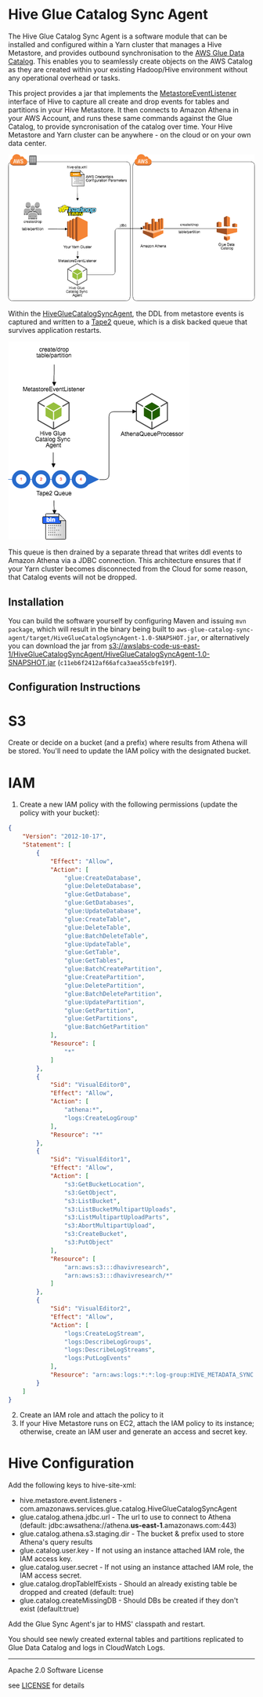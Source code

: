 # Hive Glue Catalog Sync Agent

The Hive Glue Catalog Sync Agent is a software module that can be installed and configured within a Yarn cluster that manages a Hive Metastore, and provides outbound synchronisation to the [AWS Glue Data Catalog](https://aws.amazon.com/glue). This enables you to seamlessly create objects on the AWS Catalog as they are created within your existing Hadoop/Hive environment without any operational overhead or tasks.

This project provides a jar that implements the [MetastoreEventListener](https://hive.apache.org/javadocs/r1.2.2/api/org/apache/hadoop/hive/metastore/MetaStoreEventListener.html) interface of Hive to capture all create and drop events for tables and partitions in your Hive Metastore. It then connects to Amazon Athena in your AWS Account, and runs these same commands against the Glue Catalog, to provide syncronisation of the catalog over time. Your Hive Metastore and Yarn cluster can be anywhere - on the cloud or on your own data center.

![architecture](architecture.png)

Within the [HiveGlueCatalogSyncAgent](src/main/java/com/amazonaws/services/glue/catalog/HiveGlueCatalogSyncAgent.java), the DDL from metastore events is captured and written to a [Tape2](https://github.com/square/tape) queue, which is a disk backed queue that survives application restarts. 

![internals](internals.png)

This queue is then drained by a separate thread that writes ddl events to Amazon Athena via a JDBC connection. This architecture ensures that if your Yarn cluster becomes disconnected from the Cloud for some reason, that Catalog events will not be dropped.

## Installation

You can build the software yourself by configuring Maven and issuing `mvn package`, which will result in the binary being built to `aws-glue-catalog-sync-agent/target/HiveGlueCatalogSyncAgent-1.0-SNAPSHOT.jar`, or alternatively you can download the jar from [s3://awslabs-code-us-east-1/HiveGlueCatalogSyncAgent/HiveGlueCatalogSyncAgent-1.0-SNAPSHOT.jar](https://s3.amazonaws.com/awslabs-code-us-east-1/HiveGlueCatalogSyncAgent/HiveGlueCatalogSyncAgent-1.0-SNAPSHOT.jar) (`c11eb6f2412af66afca3aea55cbfe19f`).

## Configuration Instructions
# S3 
Create or decide on a bucket (and a prefix) where results from Athena will be stored.
You'll need to update the IAM policy with the designated bucket.
# IAM

 1. Create a new IAM policy with the following permissions (update the policy with your bucket):
	
````json
{
    "Version": "2012-10-17",
    "Statement": [
        {
            "Effect": "Allow",
            "Action": [
                "glue:CreateDatabase",
                "glue:DeleteDatabase",
                "glue:GetDatabase",
                "glue:GetDatabases",
                "glue:UpdateDatabase",
                "glue:CreateTable",
                "glue:DeleteTable",
                "glue:BatchDeleteTable",
                "glue:UpdateTable",
                "glue:GetTable",
                "glue:GetTables",
                "glue:BatchCreatePartition",
                "glue:CreatePartition",
                "glue:DeletePartition",
                "glue:BatchDeletePartition",
                "glue:UpdatePartition",
                "glue:GetPartition",
                "glue:GetPartitions",
                "glue:BatchGetPartition"
            ],
            "Resource": [
                "*"
            ]
        },
        {
            "Sid": "VisualEditor0",
            "Effect": "Allow",
            "Action": [
                "athena:*",
                "logs:CreateLogGroup"
            ],
            "Resource": "*"
        },
        {
            "Sid": "VisualEditor1",
            "Effect": "Allow",
            "Action": [
                "s3:GetBucketLocation",
                "s3:GetObject",
                "s3:ListBucket",
                "s3:ListBucketMultipartUploads",
                "s3:ListMultipartUploadParts",
                "s3:AbortMultipartUpload",
                "s3:CreateBucket",
                "s3:PutObject"
            ],
            "Resource": [
                "arn:aws:s3:::dhavivresearch",
                "arn:aws:s3:::dhavivresearch/*"
            ]
        },
        {
            "Sid": "VisualEditor2",
            "Effect": "Allow",
            "Action": [
                "logs:CreateLogStream",
                "logs:DescribeLogGroups",
                "logs:DescribeLogStreams",
                "logs:PutLogEvents"
            ],
            "Resource": "arn:aws:logs:*:*:log-group:HIVE_METADATA_SYNC:*:*"
        }
    ]
}
````
 2. Create an IAM role and attach the policy to it
 3. If your Hive Metastore runs on EC2, attach the IAM policy to its instance;
 otherwise, create an IAM user and generate an access and secret key.

# Hive Configuration
Add the following keys to hive-site-xml:

- hive.metastore.event.listeners - com.amazonaws.services.glue.catalog.HiveGlueCatalogSyncAgent
 - glue.catalog.athena.jdbc.url - The url to use to connect to Athena (default: jdbc:awsathena://athena.**us-east-1**.amazonaws.com:443) 
 - glue.catalog.athena.s3.staging.dir - The bucket & prefix used to store Athena's query results
- glue.catalog.user.key - If not using an instance attached IAM role, the IAM access key.
- glue.catalog.user.secret - If not using an instance attached IAM role, the IAM access secret.
- glue.catalog.dropTableIfExists - Should an already existing table be dropped and created (default: true)
- glue.catalog.createMissingDB - Should DBs be created if they don't exist (default:true)


Add the Glue Sync Agent's jar to HMS' classpath and restart.

You should see newly created external tables and partitions replicated to Glue Data Catalog and logs in CloudWatch Logs.


----

Apache 2.0 Software License

see [LICENSE](LICENSE) for details

